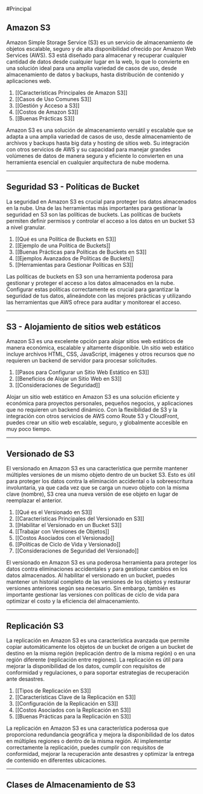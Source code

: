#Principal 
## Amazon S3

Amazon Simple Storage Service (S3) es un servicio de almacenamiento de objetos escalable, seguro y de alta disponibilidad ofrecido por Amazon Web Services (AWS). S3 está diseñado para almacenar y recuperar cualquier cantidad de datos desde cualquier lugar en la web, lo que lo convierte en una solución ideal para una amplia variedad de casos de uso, desde almacenamiento de datos y backups, hasta distribución de contenido y aplicaciones web.

1. [[Características Principales de Amazon S3]]
2. [[Casos de Uso Comunes S3]]
3. [[Gestión y Acceso a S3]]
4. [[Costos de Amazon S3]]
5. [[Buenas Prácticas S3]]

Amazon S3 es una solución de almacenamiento versátil y escalable que se adapta a una amplia variedad de casos de uso, desde almacenamiento de archivos y backups hasta big data y hosting de sitios web. Su integración con otros servicios de AWS y su capacidad para manejar grandes volúmenes de datos de manera segura y eficiente lo convierten en una herramienta esencial en cualquier arquitectura de nube moderna.

---

## Seguridad S3 - Políticas de Bucket

La seguridad en Amazon S3 es crucial para proteger los datos almacenados en la nube. Una de las herramientas más importantes para gestionar la seguridad en S3 son las políticas de buckets. Las políticas de buckets permiten definir permisos y controlar el acceso a los datos en un bucket S3 a nivel granular.

1. [[Qué es una Política de Buckets en S3]]
2. [[Ejemplo de una Política de Buckets]]
3. [[Buenas Prácticas para Políticas de Buckets en S3]]
4. [[Ejemplos Avanzados de Políticas de Buckets]]
5. [[Herramientas para Gestionar Políticas en S3]]

Las políticas de buckets en S3 son una herramienta poderosa para gestionar y proteger el acceso a los datos almacenados en la nube. Configurar estas políticas correctamente es crucial para garantizar la seguridad de tus datos, alineándote con las mejores prácticas y utilizando las herramientas que AWS ofrece para auditar y monitorear el acceso.

---

## S3 - Alojamiento de sitios web estáticos

Amazon S3 es una excelente opción para alojar sitios web estáticos de manera económica, escalable y altamente disponible. Un sitio web estático incluye archivos HTML, CSS, JavaScript, imágenes y otros recursos que no requieren un backend de servidor para procesar solicitudes.

1. [[Pasos para Configurar un Sitio Web Estático en S3]]
2. [[Beneficios de Alojar un Sitio Web en S3]]
3. [[Consideraciones de Seguridad]]

Alojar un sitio web estático en Amazon S3 es una solución eficiente y económica para proyectos personales, pequeños negocios, y aplicaciones que no requieren un backend dinámico. Con la flexibilidad de S3 y la integración con otros servicios de AWS como Route 53 y CloudFront, puedes crear un sitio web escalable, seguro, y globalmente accesible en muy poco tiempo.

---
## Versionado de S3

El versionado en Amazon S3 es una característica que permite mantener múltiples versiones de un mismo objeto dentro de un bucket S3. Esto es útil para proteger los datos contra la eliminación accidental o la sobreescritura involuntaria, ya que cada vez que se carga un nuevo objeto con la misma clave (nombre), S3 crea una nueva versión de ese objeto en lugar de reemplazar el anterior.

1. [[Qué es el Versionado en S3]]
2. [[Características Principales del Versionado en S3]]
3. [[Habilitar el Versionado en un Bucket S3]]
4. [[Trabajar con Versiones de Objetos]]
5. [[Costos Asociados con el Versionado]]
6. [[Políticas de Ciclo de Vida y Versionado]]
7. [[Consideraciones de Seguridad del Versionado]]

El versionado en Amazon S3 es una poderosa herramienta para proteger los datos contra eliminaciones accidentales y para gestionar cambios en los datos almacenados. Al habilitar el versionado en un bucket, puedes mantener un historial completo de las versiones de los objetos y restaurar versiones anteriores según sea necesario. Sin embargo, también es importante gestionar las versiones con políticas de ciclo de vida para optimizar el costo y la eficiencia del almacenamiento.

---

## Replicación S3

La replicación en Amazon S3 es una característica avanzada que permite copiar automáticamente los objetos de un bucket de origen a un bucket de destino en la misma región (replicación dentro de la misma región) o en una región diferente (replicación entre regiones). La replicación es útil para mejorar la disponibilidad de los datos, cumplir con requisitos de conformidad y regulaciones, o para soportar estrategias de recuperación ante desastres.

1. [[Tipos de Replicación en S3]]
2. [[Características Clave de la Replicación en S3]]
3. [[Configuración de la Replicación en S3]]
4. [[Costos Asociados con la Replicación en S3]]
5. [[Buenas Prácticas para la Replicación en S3]]

La replicación en Amazon S3 es una característica poderosa que proporciona redundancia geográfica y mejora la disponibilidad de los datos en múltiples regiones o dentro de la misma región. Al implementar correctamente la replicación, puedes cumplir con requisitos de conformidad, mejorar la recuperación ante desastres y optimizar la entrega de contenido en diferentes ubicaciones.

---
## Clases de Almacenamiento de S3
